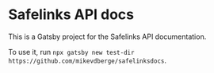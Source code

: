 # Safelinks API docs

This is a Gatsby project for the Safelinks API documentation.

To use it, run `npx gatsby new test-dir https://github.com/mikevdberge/safelinksdocs`.